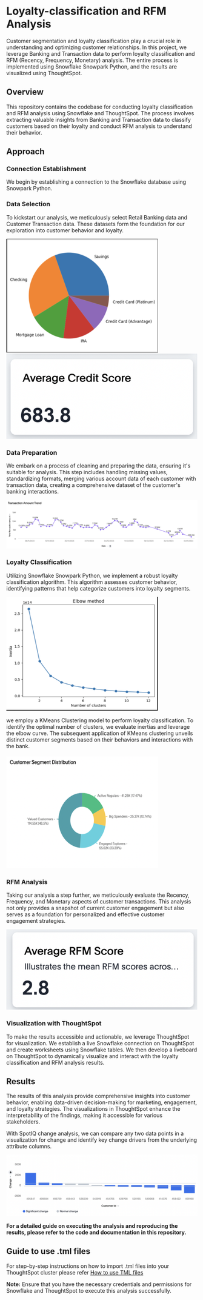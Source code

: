 # Loyalty-classification and RFM Analysis 

Customer segmentation and loyalty classification play a crucial role in understanding and optimizing customer relationships. In this project, we leverage Banking and Transaction data to perform loyalty classification and RFM (Recency, Frequency, Monetary) analysis. The entire process is implemented using Snowflake Snowpark Python, and the results are visualized using ThoughtSpot.

## Overview

This repository contains the codebase for conducting loyalty classification and RFM analysis using Snowflake and ThoughtSpot. The process involves extracting valuable insights from Banking and Transaction data to classify customers based on their loyalty and conduct RFM analysis to understand their behavior.

## Approach

### Connection Establishment
We begin by establishing a connection to the Snowflake database using Snowpark Python.

### Data Selection

To kickstart our analysis, we meticulously select Retail Banking data and Customer Transaction data. These datasets form the foundation for our exploration into customer behavior and loyalty.

<img src = "images/Account_types.png" width = 400 height = 300 > 

<img src = "images/credit_score.png" > 

### Data Preparation

We embark on a process of cleaning and preparing the data, ensuring it's suitable for analysis. This step includes handling missing values, standardizing formats, merging various account data of each customer with transaction data, creating a comprehensive dataset of the customer's banking interactions.

<img src = "images/Transaction_amount_trend.png" >


### Loyalty Classification

Utilizing Snowflake Snowpark Python, we implement a robust loyalty classification algorithm. This algorithm assesses customer behavior, identifying patterns that help categorize customers into loyalty segments.

<img src = "images/Elbow_chart.png" width = 400 height = 300> 

we employ a KMeans Clustering model to perform loyalty classification. To identify the optimal number of clusters, we evaluate inertias and leverage the elbow curve. The subsequent application of KMeans clustering unveils distinct customer segments based on their behaviors and interactions with the bank.

<img src = "images/customer_segmentation.png" width = 400 height = 300> 


### RFM Analysis

Taking our analysis a step further, we meticulously evaluate the Recency, Frequency, and Monetary aspects of customer transactions. This analysis not only provides a snapshot of current customer engagement but also serves as a foundation for personalized and effective customer engagement strategies.

<img src = "images/RFM_score.png" > 

### Visualization with ThoughtSpot

To make the results accessible and actionable, we leverage ThoughtSpot for visualization. We establish a live Snowflake connection on ThoughtSpot and create worksheets using Snowflake tables. We then develop a liveboard on ThoughtSpot to dynamically visualize and interact with the loyalty classification and RFM analysis results.

## Results

The results of this analysis provide comprehensive insights into customer behavior, enabling data-driven decision-making for marketing, engagement, and loyalty strategies. The visualizations in ThoughtSpot enhance the interpretability of the findings, making it accessible for various stakeholders.

With SpotIQ change analysis, we can compare any two data points in a visualization for change and identify key change drivers from the underlying attribute columns. 

<img src = "images/Change_analysis.png" > 


**For a detailed guide on executing the analysis and reproducing the results, please refer to the code and documentation in this repository.**

## Guide to use .tml files
For step-by-step instructions on how to import .tml files into your ThoughtSpot cluster please refer [How to use TML files](https://docs.thoughtspot.com/cloud/latest/scriptability#_how_to_use_tml_files)

**Note:** Ensure that you have the necessary credentials and permissions for Snowflake and ThoughtSpot to execute this analysis successfully.
